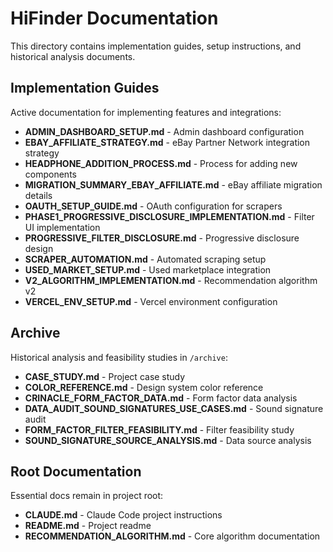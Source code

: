 # HiFinder Documentation

This directory contains implementation guides, setup instructions, and historical analysis documents.

## Implementation Guides

Active documentation for implementing features and integrations:

- **ADMIN_DASHBOARD_SETUP.md** - Admin dashboard configuration
- **EBAY_AFFILIATE_STRATEGY.md** - eBay Partner Network integration strategy
- **HEADPHONE_ADDITION_PROCESS.md** - Process for adding new components
- **MIGRATION_SUMMARY_EBAY_AFFILIATE.md** - eBay affiliate migration details
- **OAUTH_SETUP_GUIDE.md** - OAuth configuration for scrapers
- **PHASE1_PROGRESSIVE_DISCLOSURE_IMPLEMENTATION.md** - Filter UI implementation
- **PROGRESSIVE_FILTER_DISCLOSURE.md** - Progressive disclosure design
- **SCRAPER_AUTOMATION.md** - Automated scraping setup
- **USED_MARKET_SETUP.md** - Used marketplace integration
- **V2_ALGORITHM_IMPLEMENTATION.md** - Recommendation algorithm v2
- **VERCEL_ENV_SETUP.md** - Vercel environment configuration

## Archive

Historical analysis and feasibility studies in `/archive`:

- **CASE_STUDY.md** - Project case study
- **COLOR_REFERENCE.md** - Design system color reference
- **CRINACLE_FORM_FACTOR_DATA.md** - Form factor data analysis
- **DATA_AUDIT_SOUND_SIGNATURES_USE_CASES.md** - Sound signature audit
- **FORM_FACTOR_FILTER_FEASIBILITY.md** - Filter feasibility study
- **SOUND_SIGNATURE_SOURCE_ANALYSIS.md** - Data source analysis

## Root Documentation

Essential docs remain in project root:
- **CLAUDE.md** - Claude Code project instructions
- **README.md** - Project readme
- **RECOMMENDATION_ALGORITHM.md** - Core algorithm documentation
